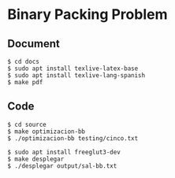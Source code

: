 # Binary Packing Problem

## Document

```
$ cd docs
$ sudo apt install texlive-latex-base
$ sudo apt install texlive-lang-spanish
$ make pdf
```

## Code

```
$ cd source
$ make optimizacion-bb
$ ./optimizacion-bb testing/cinco.txt
```

```
$ sudo apt install freeglut3-dev
$ make desplegar
$ ./desplegar output/sal-bb.txt
```
